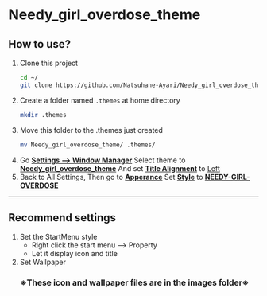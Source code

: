 # Needy_girl_overdose_theme
## How to use?
1. Clone this project
   ```sh
   cd ~/
   git clone https://github.com/Natsuhane-Ayari/Needy_girl_overdose_theme.git
   ```
2. Create a folder named `.themes` at home directory
   ```sh
   mkdir .themes
   ```
3. Move this folder to the .themes just created
   ```sh
   mv Needy_girl_overdose_theme/ .themes/
   ```
4. Go <ins>**Settings --> Window Manager**</ins>
   Select theme to <ins>**Needy_girl_overdose_theme**</ins>
   And set <ins>**Title Alignment**</ins> to <ins>Left</ins>
5. Back to All Settings, Then go to <ins>**Apperance**</ins>
   Set <ins>**Style**</ins> to <ins>**NEEDY-GIRL-OVERDOSE**</ins>
---
## Recommend settings
1. Set the StartMenu style
   * Right click the start menu --> Property
   * Let it display icon and title
2. Set Wallpaper
	### ※These icon and wallpaper files are in the images folder※
